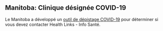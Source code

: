 ## Manitoba: Clinique désignée COVID-19

Le Manitoba a développé un [outil de dépistage COVID-19](https://sharedhealthmb.ca/covid19/screening-tool/) pour déterminer si vous devez contacter Health Links - Info Santé.
